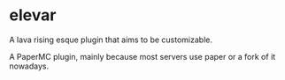 # elevar
A lava rising esque plugin that aims to be customizable.

A PaperMC plugin, mainly because most servers use paper or a fork of it nowadays.